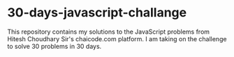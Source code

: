 # 30-days-javascript-challange
This repository contains my solutions to the JavaScript problems from Hitesh Choudhary Sir's chaicode.com platform. I am taking on the challenge to solve 30 problems in 30 days. 
